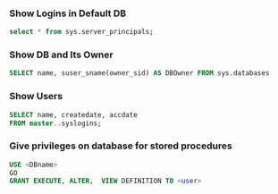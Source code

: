 ### Show Logins in Default DB

~~~sql
select * from sys.server_principals;
~~~

### Show DB and Its Owner

~~~sql
SELECT name, suser_sname(owner_sid) AS DBOwner FROM sys.databases
~~~

### Show Users

~~~sql
SELECT name, createdate, accdate
FROM master..syslogins;
~~~

### Give privileges on database for stored procedures 

```sql
USE <DBname>
GO
GRANT EXECUTE, ALTER,  VIEW DEFINITION TO <user>
```